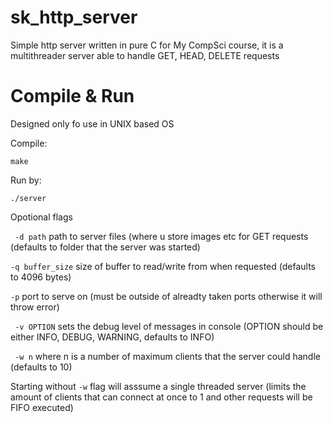 # sk_http_server
Simple http server written in pure C for My CompSci course, it is a multithreader server able to handle GET, HEAD, DELETE requests

# Compile & Run
Designed only fo use in UNIX based OS

Compile:

``` make ```

Run by:

```./server```

Opotional flags

``` -d path``` path to server files (where u store images etc for GET requests (defaults to folder that the server was started)

``` -q buffer_size ``` size of buffer to read/write from when requested (defaults to 4096 bytes)

``` -p ``` port to serve on (must be outside of alreadty taken ports otherwise it will throw error)

``` -v OPTION``` sets the debug level of messages in console (OPTION should be either INFO, DEBUG, WARNING, defaults to INFO) 

``` -w n``` where n is a number of maximum clients that the server could handle (defaults to 10)

Starting without ```-w``` flag will asssume a single threaded server (limits the amount of clients that can connect at once to 1 and other requests will be FIFO executed)
